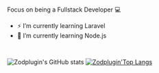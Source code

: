 Focus on being a Fullstack Developer 💻

- ⚡ I’m currently learning Laravel
- 🌠 I’m currently learning Node.js
<br> 

![Zodplugin's GitHub stats](https://github-readme-stats.vercel.app/api?username=zodplugin&show_icons=true)
[![Zodplugin'Top Langs](https://github-readme-stats.vercel.app/api/top-langs/?username=zodplugin)](https://github.com/anuraghazra/github-readme-stats)
